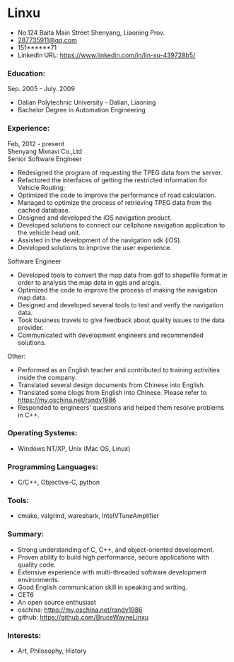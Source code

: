 Linxu
======
* No.124 Baita Main Street Shenyang, Liaoning Prov.
* 287735911@qq.com
* 151******71 
* LinkedIn URL: https://www.linkedin.com/in/lin-xu-439728b5/

### Education:
Sep. 2005 - July. 2009
* Dalian Polytechnic University - Dalian, Liaoning
* Bachelor Degree in Automation Engineering

### Experience:  
Feb, 2012 - present  
Shenyang Mxnavi Co.,Ltd  
Senior Software Engineer
- Redesigned the program of requesting the TPEG data from the server.
- Refactored the interfaces of getting the restricted information for Vehicle Routing;
- Optimized the code to improve the performance of road calculation.
- Managed to optimize the process of retrieving TPEG data from the cached database.
- Designed and developed the iOS navigation product.
- Developed solutions to connect our cellphone navigation application to the vehicle head unit.
- Assisted in the development of the navigation sdk (iOS).
- Developed solutions to improve the user experience.
  
Software Engineer
- Developed tools to convert the map data from gdf to shapefile format in order to analysis the map data in qgis and arcgis.
- Optimized the code to improve the process of making the navigation map data.
- Designed and developed several tools to test and verify the navigation data.
- Took business travels to give feedback about quality issues to the data provider.
- Communicated with development engineers and recommended solutions.  
  
Other:
- Performed as an English teacher and contributed to training activities inside the company.
- Translated several design documents from Chinese into English.
- Translated some blogs from English into Chinese. Please refer to https://my.oschina.net/randy1986
- Responded to engineers' questions and helped them resolve problems in C++.

### Operating Systems:
- Windows NT/XP, Unix (Mac OS, Linux)

### Programming Languages:
- C/C++, Objective-C, python

### Tools:
- cmake, valgrind, wareshark, IntelVTuneAmplifier

### Summary:
- Strong understanding of C, C++, and object-oriented development.
- Proven ability to build high performance, secure applications with quality code.
- Extensive experience with multi-threaded software development environments.
- Good English communication skill in speaking and writing.
- CET6
- An open source enthusiast
- oschina: https://my.oschina.net/randy1986
- github: https://github.com/BruceWayneLinxu

### Interests:
- Art, Philosophy, History

